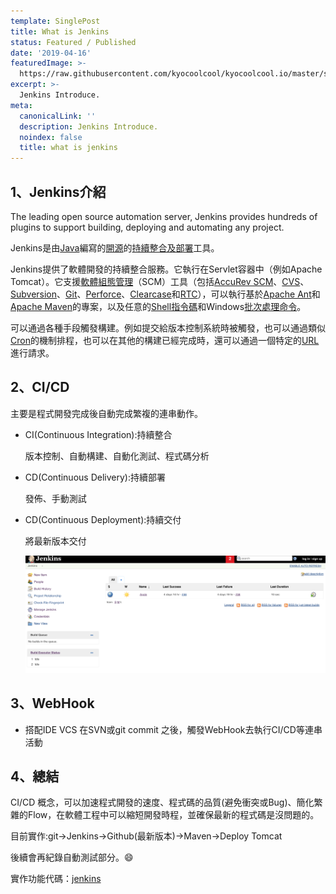 ```yaml
---
template: SinglePost
title: What is Jenkins
status: Featured / Published
date: '2019-04-16'
featuredImage: >-
  https://raw.githubusercontent.com/kyocoolcool/kyocoolcool.io/master/static/images/logo/jenkins.png
excerpt: >-
  Jenkins Introduce.
meta:
  canonicalLink: ''
  description: Jenkins Introduce.
  noindex: false
  title: what is jenkins
---
```

## 1、Jenkins介紹

The leading open source automation server, Jenkins provides hundreds of plugins to support building, deploying and automating any project.

Jenkins是由[Java](https://zh.wikipedia.org/wiki/Java)編寫的[開源](https://zh.wikipedia.org/wiki/%E5%BC%80%E6%BA%90)的[持續整合及部署](https://zh.wikipedia.org/wiki/%E6%8C%81%E7%BB%AD%E9%9B%86%E6%88%90)工具。

Jenkins提供了軟體開發的持續整合服務。它執行在Servlet容器中（例如Apache Tomcat）。它支援[軟體組態管理](https://zh.wikipedia.org/wiki/%E8%BD%AF%E4%BB%B6%E9%85%8D%E7%BD%AE%E7%AE%A1%E7%90%86)（SCM）工具（包括[AccuRev SCM](https://zh.wikipedia.org/w/index.php?title=AccuRev_SCM&action=edit&redlink=1)、[CVS](https://zh.wikipedia.org/wiki/CVS)、[Subversion](https://zh.wikipedia.org/wiki/Subversion)、[Git](https://zh.wikipedia.org/wiki/Git)、[Perforce](https://zh.wikipedia.org/w/index.php?title=Perforce&action=edit&redlink=1)、[Clearcase](https://zh.wikipedia.org/w/index.php?title=Clearcase&action=edit&redlink=1)和[RTC](https://zh.wikipedia.org/w/index.php?title=Rational_Team_Concert&action=edit&redlink=1)），可以執行基於[Apache Ant](https://zh.wikipedia.org/wiki/Apache_Ant)和[Apache Maven](https://zh.wikipedia.org/wiki/Apache_Maven)的專案，以及任意的[Shell指令碼](https://zh.wikipedia.org/wiki/Shell%E8%84%9A%E6%9C%AC)和Windows[批次處理命令](https://zh.wikipedia.org/wiki/%E6%89%B9%E6%AC%A1%E6%AA%94)。

可以通過各種手段觸發構建。例如提交給版本控制系統時被觸發，也可以通過類似[Cron](https://zh.wikipedia.org/wiki/Cron)的機制排程，也可以在其他的構建已經完成時，還可以通過一個特定的[URL](https://zh.wikipedia.org/wiki/URL)進行請求。

## 2、CI/CD

主要是程式開發完成後自動完成繁複的連串動作。

- CI(Continuous Integration):持續整合

  版本控制、自動構建、自動化測試、程式碼分析

- CD(Continuous Delivery):持續部署

  發佈、手動測試

- CD(Continuous Deployment):持續交付

  將最新版本交付

  ![post-1](../../static/images/post/20190416/20190416-post-1.png)


## 3、WebHook

- 搭配IDE VCS 在SVN或git commit 之後，觸發WebHook去執行CI/CD等連串活動


## 4、總結

CI/CD 概念，可以加速程式開發的速度、程式碼的品質(避免衝突或Bug)、簡化繁雜的Flow，在軟體工程中可以縮短開發時程，並確保最新的程式碼是沒問題的。

目前實作:git->Jenkins->Github(最新版本)->Maven->Deploy Tomcat

後續會再紀錄自動測試部分。:smile:

實作功能代碼：[jenkins](<https://github.com/kyocoolcool/jenkins-cicd>)


